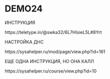 # DEMO24
<p>ИНСТРУКЦИЯ</p>
<p>https://teletype.in/@swka32/6L7HIsieL5L#8Yrt</p>

<p>НАСТРОЙКА ДНС</p>
<p>https://sysahelper.ru/mod/page/view.php?id=161</p>

<p>ЕЩЕ ОДНА ИНСТРУКЦИЯ, НО ОНА КАЛЛ</p>
<p>https://sysahelper.ru/course/view.php?id=10</p>

<p></p>
